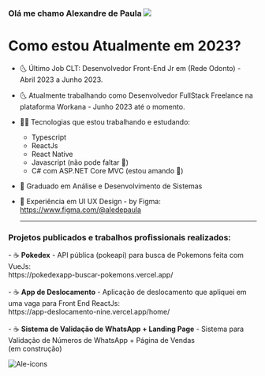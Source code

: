### Olá me chamo Alexandre de Paula <img src="https://img.icons8.com/arcade/32/000000/pizza.png"/>

<h1> Como estou Atualmente em 2023? </h1>

- 🌜 Último Job CLT: Desenvolvedor Front-End Jr em (Rede Odonto) - Abril 2023 a Junho 2023.
  <br>
- 🌜 Atualmente trabalhando como Desenvolvedor FullStack Freelance na plataforma Workana - Junho 2023 até o momento.

- 👨‍💻 Tecnologias que estou trabalhando e estudando:
    - Typescript
    - ReactJs
    - React Native
    - Javascript (não pode faltar 📌)
    - C# com ASP.NET Core MVC (estou amando 💙)

- 🥇 Graduado em Análise e Desenvolvimento de Sistemas
- 🎨 Experiência em UI UX Design - by Figma: https://www.figma.com/@aledepaula

  <hr>
    
<h3>Projetos publicados e trabalhos profissionais realizados:</h3>
- &#x2615; <b>Pokedex</b> - API pública (pokeapi) para busca de Pokemons feita com VueJs: <br> https://pokedexapp-buscar-pokemons.vercel.app/
<br><br>
- &#x2615; <b>App de Deslocamento</b> - Aplicação de deslocamento que apliquei em uma vaga para Front End ReactJs: <br> https://app-deslocamento-nine.vercel.app/home/
<br><br>
- &#x2615; <b>Sistema de Validação de WhatsApp + Landing Page</b> - Sistema para Validação de Números de WhatsApp + Página de Vendas <br> (em construção)

![Ale-icons](https://github.com/aledepaulaaa/aledepaulaaa/assets/88629170/d8020496-4aa2-475a-8b1d-5cae545e4aa4)



